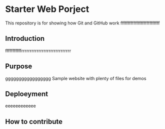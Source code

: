# Starter Web Porject

This repository is for showing how Git and GitHub work
fffffffffffffffffffffffffff
## Introduction
fffffffffffrrrrrrrrrrrrrrrrrrrrrrrrrrrrr

## Purpose
ggggggggggggggggg
Sample website with plenty of files for demos

## Deploeyment
eeeeeeeeeeee
## How to contribute

